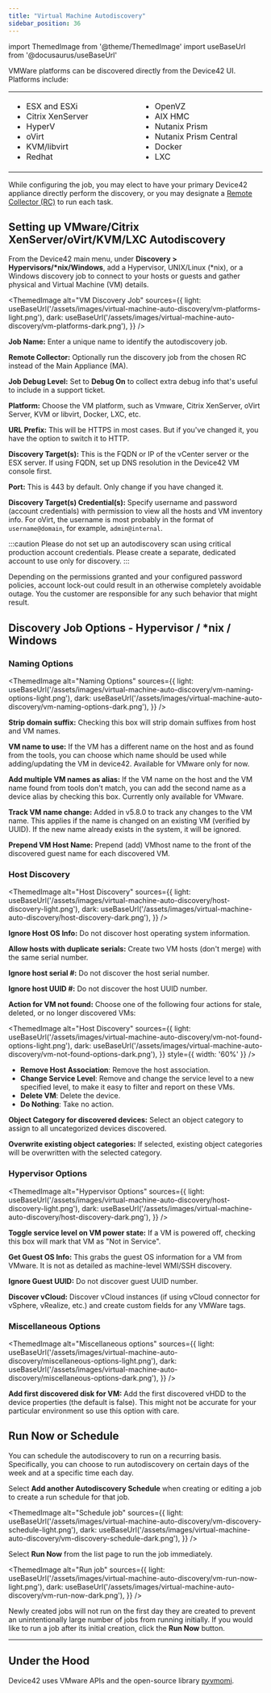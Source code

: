 ```yaml
---
title: "Virtual Machine Autodiscovery"
sidebar_position: 36
---
```


import ThemedImage from '@theme/ThemedImage'
import useBaseUrl from '@docusaurus/useBaseUrl'

VMWare platforms can be discovered directly from the Device42 UI. Platforms include: 

<table>
  <tbody>
    <tr>
      <td width="288">
        <ul>
          <li>ESX and ESXi</li>
          <li>Citrix XenServer</li>
          <li>HyperV</li>
          <li>oVirt</li>
          <li>KVM/libvirt</li>
          <li>Redhat</li>
        </ul>
      </td>
      <td width="288">
        <ul>
          <li>OpenVZ</li>
          <li>AIX HMC</li>
          <li>Nutanix Prism</li>
          <li>Nutanix Prism Central</li>
          <li>Docker</li>
          <li>LXC</li>
        </ul>
      </td>
    </tr>
  </tbody>
</table>

While configuring the job, you may elect to have your primary Device42 appliance directly perform the discovery, or you may designate a [Remote Collector (RC)](remote-collector-rc.mdx) to run each task.

## Setting up VMware/Citrix XenServer/oVirt/KVM/LXC Autodiscovery

From the Device42 main menu, under **Discovery > Hypervisors/\*nix/Windows**, add a Hypervisor, UNIX/Linux (\*nix), or a Windows discovery job to connect to your hosts or guests and gather physical and Virtual Machine (VM) details. 
 
<ThemedImage
  alt="VM Discovery Job"
  sources={{
    light: useBaseUrl('/assets/images/virtual-machine-auto-discovery/vm-platforms-light.png'),
    dark: useBaseUrl('/assets/images/virtual-machine-auto-discovery/vm-platforms-dark.png'),
  }}
/>

**Job Name:**  Enter a unique name to identify the autodiscovery job.

**Remote Collector:** Optionally run the discovery job from the chosen RC instead of the Main Appliance (MA).

**Job Debug Level:** Set to **Debug On** to collect extra debug info that's useful to include in a support ticket.

**Platform:** Choose the VM platform, such as Vmware, Citrix XenServer, oVirt Server, KVM or libvirt, Docker, LXC, etc.

**URL Prefix:** This will be HTTPS in most cases. But if you've changed it, you have the option to switch it to HTTP.

**Discovery Target(s):**  This is the FQDN or IP of the vCenter server or the ESX server. If using FQDN, set up DNS resolution in the Device42 VM console first.

**Port:** This is 443 by default. Only change if you have changed it.

**Discovery Target(s) Credential(s):** Specify username and password (account credentials) with permission to view all the hosts and VM inventory info. For oVirt, the username is most probably in the format of `username@domain`, for example, `admin@internal`.

:::caution
Please do not set up an autodiscovery scan using critical production account credentials. Please create a separate, dedicated account to use only for discovery.
:::

Depending on the permissions granted and your configured password policies, account lock-out could result in an otherwise completely avoidable outage. You the customer are responsible for any such behavior that might result.

## Discovery Job Options - Hypervisor / \*nix / Windows

### Naming Options

<ThemedImage
  alt="Naming Options"
  sources={{
    light: useBaseUrl('/assets/images/virtual-machine-auto-discovery/vm-naming-options-light.png'),
    dark: useBaseUrl('/assets/images/virtual-machine-auto-discovery/vm-naming-options-dark.png'),
  }}
/>

**Strip domain suffix:** Checking this box will strip domain suffixes from host and VM names.

**VM name to use:** If the VM has a different name on the host and as found from the tools, you can choose which name should be used while adding/updating the VM in device42. Available for VMware only for now.

**Add multiple VM names as alias:** If the VM name on the host and the VM name found from tools don't match, you can add the second name as a device alias by checking this box. Currently only available for VMware.

**Track VM name change:** Added in v5.8.0 to track any changes to the VM name. This applies if the name is changed on an existing VM (verified by UUID). If the new name already exists in the system, it will be ignored.

**Prepend VM Host Name:** Prepend (add) VMhost name to the front of the discovered guest name for each discovered VM.

### Host Discovery

<ThemedImage
  alt="Host Discovery"
  sources={{
    light: useBaseUrl('/assets/images/virtual-machine-auto-discovery/host-discovery-light.png'),
    dark: useBaseUrl('/assets/images/virtual-machine-auto-discovery/host-discovery-dark.png'),
  }}
/>

**Ignore Host OS Info:** Do not discover host operating system information.

**Allow hosts with duplicate serials:** Create two VM hosts (don't merge) with the same serial number.

**Ignore host serial #:** Do not discover the host serial number.

**Ignore host UUID #:** Do not discover the host UUID number.

**Action for VM not found:** Choose one of the following four actions for stale, deleted, or no longer discovered VMs:

<ThemedImage
  alt="Host Discovery"
  sources={{
    light: useBaseUrl('/assets/images/virtual-machine-auto-discovery/vm-not-found-options-light.png'),
    dark: useBaseUrl('/assets/images/virtual-machine-auto-discovery/vm-not-found-options-dark.png'),
  }}
  style={{ width: '60%' }} 
/>

- **Remove Host Association**: Remove the host association. 
- **Change Service Level**: Remove and change the service level to a new specified level, to make it easy to filter and report on these VMs.
- **Delete VM**: Delete the device.
- **Do Nothing**: Take no action.

**Object Category for discovered devices:** Select an object category to assign to all uncategorized devices discovered.

**Overwrite existing object categories:** If selected, existing object categories will be overwritten with the selected category.

### Hypervisor Options

<ThemedImage
  alt="Hypervisor Options"
  sources={{
    light: useBaseUrl('/assets/images/virtual-machine-auto-discovery/host-discovery-light.png'),
    dark: useBaseUrl('/assets/images/virtual-machine-auto-discovery/host-discovery-dark.png'),
  }}
/>

**Toggle service level on VM power state:** If a VM is powered off, checking this box will mark that VM as "Not in Service".

**Get Guest OS Info:** This grabs the guest OS information for a VM from VMware. It is not as detailed as machine-level WMI/SSH discovery.

**Ignore Guest UUID:** Do not discover guest UUID number.

**Discover vCloud:** Discover vCloud instances (if using vCloud connector for vSphere, vRealize, etc.) and create custom fields for any VMWare tags.

### Miscellaneous Options

<ThemedImage
  alt="Miscellaneous options"
  sources={{
    light: useBaseUrl('/assets/images/virtual-machine-auto-discovery/miscellaneous-options-light.png'),
    dark: useBaseUrl('/assets/images/virtual-machine-auto-discovery/miscellaneous-options-dark.png'),
  }}
/>

**Add first discovered disk for VM:** Add the first discovered vHDD to the device properties (the default is false). This might not be accurate for your particular environment so use this option with care.

## Run Now or Schedule

You can schedule the autodiscovery to run on a recurring basis. Specifically, you can choose to run autodiscovery on certain days of the week and at a specific time each day.

Select **Add another Autodiscovery Schedule** when creating or editing a job to create a run schedule for that job.

<ThemedImage
  alt="Schedule job"
  sources={{
    light: useBaseUrl('/assets/images/virtual-machine-auto-discovery/vm-discovery-schedule-light.png'),
    dark: useBaseUrl('/assets/images/virtual-machine-auto-discovery/vm-discovery-schedule-dark.png'),
  }}
/>

Select **Run Now** from the list page to run the job immediately.

<ThemedImage
  alt="Run job"
  sources={{
    light: useBaseUrl('/assets/images/virtual-machine-auto-discovery/vm-run-now-light.png'),
    dark: useBaseUrl('/assets/images/virtual-machine-auto-discovery/vm-run-now-dark.png'),
  }}
/>

Newly created jobs will not run on the first day they are created to prevent an unintentionally large number of jobs from running initially. If you would like to run a job after its initial creation, click the **Run Now** button.

* * *

## Under the Hood

Device42 uses VMware APIs and the open-source library [pyvmomi](https://github.com/vmware/pyvmomi).
